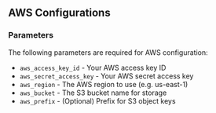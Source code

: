 ## AWS Configurations

### Parameters
The following parameters are required for AWS configuration:

* `aws_access_key_id` - Your AWS access key ID
* `aws_secret_access_key` - Your AWS secret access key
* `aws_region` - The AWS region to use (e.g. us-east-1)
* `aws_bucket` - The S3 bucket name for storage
* `aws_prefix` - (Optional) Prefix for S3 object keys


